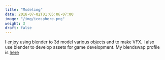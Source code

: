 ```yaml
---
title: "Modeling"
date: 2018-07-02T01:05:06-07:00
image: "/img/icosphere.png"
weight: 3
draft: false
---
```


I enjoy using blender to 3d model various objects and to make VFX. I also use blender to develop assets for game development. My blendswap profile is [here](https://www.blendswap.com/user/creikey)
